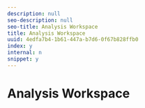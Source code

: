 ```yaml
---
description: null
seo-description: null
seo-title: Analysis Workspace
title: Analysis Workspace
uuid: 4edfa7b4-1b61-447a-b7d6-0f67b828ffb0
index: y
internal: n
snippet: y
---
```


# Analysis Workspace

